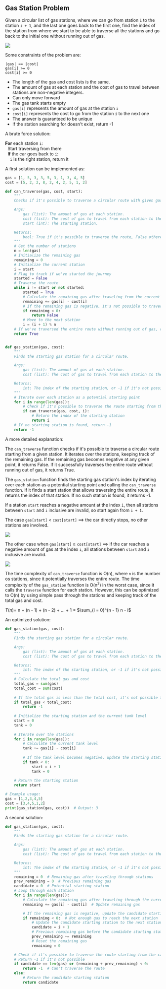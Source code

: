 ## Gas Station Problem

Given a circular list of gas stations, where we can go from station ``i`` to the station ``i + 1``, and the last one
goes back to the first one, find the index of the station from where we start to be able to traverse all the stations
and go back to the initial one without running out of gas.

![](../static/gas-station-problem.png)

Some constraints of the problem are:

```
|gas| == |cost|
gas[i] >= 0
cost[i] >= 0
```

- The length of the gas and cost lists is the same.
- The amount of gas at each station and the cost of gas to travel between stations are non-negative integers.
- Can only move forward
- The gas tank starts empty
- ``gas[i]`` represents the amount of gas at the station ``i``
- ``cost[i]`` represents the cost to go from the station ``i`` to the next one
- The answer is guaranteed to be unique
- If the station searching for doesn't exist, return -1

A brute force solution:

**For** each station ``i``:<br>
&nbsp;&nbsp;Start traversing from there<br>
&nbsp;&nbsp;**If** the car goes back to ``i``:<br>
&nbsp;&nbsp;&nbsp;&nbsp;``i`` is the right station, return it

A first solution can be implemented as:

```python
gas = [1, 5, 3, 3, 5, 3, 1, 3, 4, 5]
cost = [5, 2, 2, 8, 2, 4, 2, 5, 1, 2]

def can_traverse(gas, cost, start):
    """
    Checks if it's possible to traverse a circular route with given gas and cost.

    Args:
        gas (list): The amount of gas at each station.
        cost (list): The cost of gas to travel from each station to the next.
        start (int): The starting station.

    Returns:
        bool: True if it's possible to traverse the route, False otherwise.
    """
    # Get the number of stations
    n = len(gas)
    # Initialize the remaining gas
    remaining = 0
    # Initialize the current station
    i = start
    # Flag to track if we've started the journey
    started = False
    # Traverse the route
    while i != start or not started:
        started = True
        # Calculate the remaining gas after traveling from the current station to the next
        remaining += gas[i] - cost[i]
        # If the remaining gas is negative, it's not possible to traverse the route
        if remaining < 0:
            return False
        # Move to the next station
        i = (i + 1) % n
    # If we've traversed the entire route without running out of gas, return True
    return True


def gas_station(gas, cost):
    """
    Finds the starting gas station for a circular route.

    Args:
        gas (list): The amount of gas at each station.
        cost (list): The cost of gas to travel from each station to the next.

    Returns:
        int: The index of the starting station, or -1 if it's not possible.
    """
    # Iterate over each station as a potential starting point
    for i in range(len(gas)):
        # Check if it's possible to traverse the route starting from the current station
        if can_traverse(gas, cost, i):
            # Return the index of the starting station
            return i
    # If no starting station is found, return -1
    return -1
```

A more detailed explanation:

The ``can_traverse`` function checks if it's possible to traverse a circular route starting from a given station.
It iterates over the stations, keeping track of the remaining gas. If the remaining gas becomes negative at any given 
point, it returns False. If it successfully traverses the entire route without running out of gas, it returns True.

The ``gas_station`` function finds the starting gas station's  index by iterating over each station as a potential starting
point and calling the ``can_traverse`` function. If it finds a start station that allows traversing the entire route, 
it returns the index of that station. If no such station is found, it returns -1.

If a station ``start`` reaches a negative amount at the index ``i``, then all stations between ``start`` and ``i``
inclusive are invalid, so start again from ``i + 1``.

The case ``gas[start]`` $\lt$ ``cost[start]`` $\implies$ the car directly stops, no other stations are involved.

![](../static/gas-station-case-1.png)

The other case when ``gas[start]`` $\ge$ ``cost[start]`` $\implies$ if the car reaches a negative amount of gas at the 
index ``i``, all stations between ``start`` and ``i`` inclusive are invalid.

![](../static/gas-station-case-2.png)

The time complexity of ``can_traverse`` function is O(n), where ``n`` is the number os stations, since it potentially
traverses the entire route. The time complexity of the ``gas_station`` function is O(n<sup>2</sup>) in the worst case,
since it calls the ``traverse`` function for each station. However, this can be optimized to O(n) by using simple pass 
through the stations and keeping track of the total gas and cost.

$T(n) =$ n + (n - 1) + (n - 2) + ... + 1 $=$ $\sum_{i = 0}^{n - 1} n - i$

An optimized solution:

```python
def gas_station(gas, cost):
    """
    Finds the starting gas station for a circular route.

    Args:
        gas (list): The amount of gas at each station.
        cost (list): The cost of gas to travel from each station to the next.

    Returns:
        int: The index of the starting station, or -1 if it's not possible.
    """
    # Calculate the total gas and cost
    total_gas = sum(gas)
    total_cost = sum(cost)
    
    # If the total gas is less than the total cost, it's not possible to traverse the route
    if total_gas < total_cost:
        return -1
    
    # Initialize the starting station and the current tank level
    start = 0
    tank = 0
    
    # Iterate over the stations
    for i in range(len(gas)):
        # Calculate the current tank level
        tank += gas[i] - cost[i]
        
        # If the tank level becomes negative, update the starting station
        if tank < 0:
            start = i + 1
            tank = 0
    
    # Return the starting station
    return start

# Example usage:
gas = [1,2,3,4,5]
cost = [3,4,5,1,2]
print(gas_station(gas, cost))  # Output: 3
```

A second solution:

```python
def gas_station(gas, cost):
    """
    Finds the starting gas station for a circular route.

    Args:
        gas (list): The amount of gas at each station.
        cost (list): The cost of gas to travel from each station to the next.

    Returns:
        int: The index of the starting station, or -1 if it's not possible.
    """
    remaining = 0  # Remaining gas after traveling through stations
    prev_remaining = 0  # Previous remaining gas
    candidate = 0  # Potential starting station
    # Loop through each station
    for i in range(len(gas)):
        # Calculate the remaining gas after traveling through the current station
        remaining += gas[i] - cost[i]  # Update remaining gas

        # If the remaining gas is negative, update the candidate starting station
        if remaining < 0:  # Not enough gas to reach the next station
            # Update the candidate starting station to the next station
            candidate = i + 1
            # Previous remaining gas before the candidate starting station
            prev_remaining += remaining
            # Reset the remaining gas
            remaining = 0

    # Check if it's possible to traverse the route starting from the candidate station
    # Return -1 if it's not possible
    if candidate == len(gas) or (remaining + prev_remaining) < 0:
        return -1  # Can't traverse the route
    else:
        # Return the candidate starting station
        return candidate
```